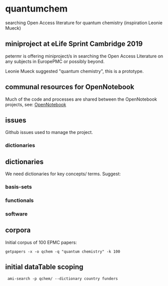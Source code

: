 # quantumchem
searching Open Access literature for quantum chemistry (inspiration Leonie Mueck)

## miniproject at eLife Sprint Cambridge 2019
petermr is offering miniproject/s in searching the Open Access Literature on any subjects in EuropePMC or possibly beyond.

Leonie Mueck suggested "quantum chemistry", this is a prototype.

## communal resources for OpenNotebook
Much of the code and processes are shared between the OpenNotebook projects, see:
[OpenNotebook](https://github.com/petermr/openNotebook/blob/master/README.md)


## issues
Github issues used to manage the project.
### dictionaries

## dictionaries
We need dictionaries for key concepts/ terms. Suggest:
### basis-sets
### functionals
### software

## corpora
Initial corpus of 100 EPMC papers:
```
getpapers -x -o qchem -q "quantum chemistry" -k 100
```

## initial dataTable scoping
```
 ami-search -p qchem/ --dictionary country funders
```
 

